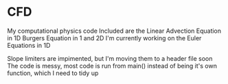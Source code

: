 # CFD
My computational physics code
Included are the Linear Advection Equation in 1D
Burgers Equation in 1 and 2D
I'm currently working on the Euler Equations in 1D

Slope limiters are impimented, but I'm moving them to a header file soon
The code is messy, most code is run from main() instead of being it's own function, which I need to tidy up
